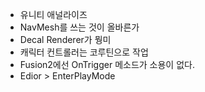 - 유니티 애널라이즈
- NavMesh를 쓰는 것이 올바른가
- Decal Renderer가 뭥미
- 캐릭터 컨트롤러는 코루틴으로 작업
- Fusion2에선 OnTrigger 메소드가 소용이 없다.
-  Edior > EnterPlayMode